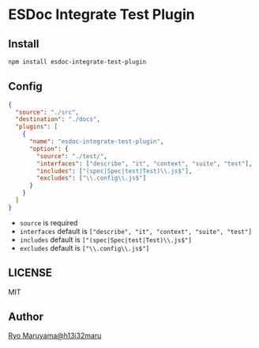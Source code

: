 # ESDoc Integrate Test Plugin
## Install
```bash
npm install esdoc-integrate-test-plugin
```

## Config
```json
{
  "source": "./src",
  "destination": "./docs",
  "plugins": [
    {
      "name": "esdoc-integrate-test-plugin",
      "option": {
        "source": "./test/",
        "interfaces": ["describe", "it", "context", "suite", "test"],
        "includes": ["(spec|Spec|test|Test)\\.js$"],
        "excludes": ["\\.config\\.js$"]
      }
    }
  ]
}
```

- `source` is required
- `interfaces` default is `["describe", "it", "context", "suite", "test"]`
- `includes` default is `["(spec|Spec|test|Test)\\.js$"]`
- `excludes` default is `["\\.config\\.js$"]`

## LICENSE
MIT

## Author
[Ryo Maruyama@h13i32maru](https://github.com/h13i32maru)
